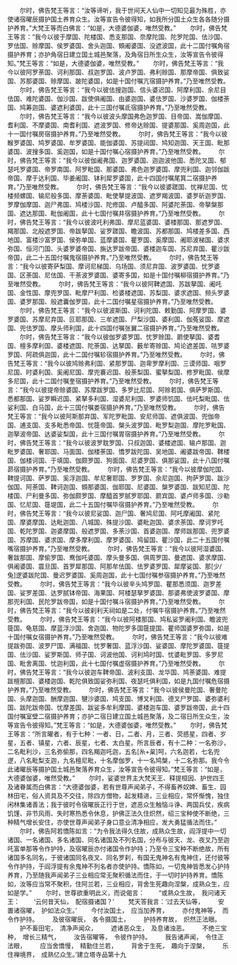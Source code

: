 <!-- { "loadSidebar": true } -->
　　尔时，佛告梵王等言：“汝等谛听，我于世间天人仙中一切知见最为殊胜，亦使诸宿曜辰摄护国土养育众生。汝等宣告令彼得知，如我所分国土众生各各随分摄护养育。”大梵王等而白佛言：“如是，大德婆伽婆，唯然受教。”
　　尔时，佛告梵王等言：“我今以彼于摩国、陀楼国、悉支那国、奈摩陀国、陀罗陀国、佉沙国、罗佉国、赊摩国、侯罗婆国、舍头迦国、頞阇婆国、没遮波国，此十二国付嘱角宿摄护养育；亦护角宿日建立国土城邑聚落，及角宿日所生众生，汝等宣告令彼得知。”梵王等言：“如是，大德婆伽婆，唯然受教。”
　　尔时，佛告梵王等言：“我今以彼阿罗荼国、诃利那国、叔迦罗国、波卢罗国、弗利赊国、那摩帝国、俱致娑国、苏那婆国、赊摩国、跛陀婆国，如是十国付嘱亢宿摄护养育。”乃至唯然受教。
　　尔时，佛告梵王等言：“我今以彼佉搜迦国、信头婆迟国、阿摩利国、余尼目佉国、难陀婆国、伽沙国、跋使俱阇国、由婆迦国、婆佉罗国、沙婆罗国、伽楼荼国、鸠筹迦国、婆遮利婆国，此十三国付嘱氐宿摄护养育。”乃至唯然受教。
　　尔时，佛告梵王等言：“我今以彼波头摩国弗色迦罗国、目帝国、嵩伽摩国、耆利国、不摩婆国、南耆利国、遮波罗国、修帝达赊国、提婆那国、奚周迦国，此十一国付嘱房宿摄护养育。”乃至唯然受教。
　　尔时，佛告梵王等言：“我今以彼睺罗婆国、鸠罗婆国、牟罗婆国、能伽婆国、苏提闼国、鸠知迦国、天王国、毗那婆国、波搜多国、奚迦国，如是十国付嘱心宿摄护养育。”乃至唯然受教。
　　尔时，佛告梵王等言：“我今以彼伽阇弗国、迦罗婆国、迦迦波他国、悉陀叉国、郁瑟吒罗婆国、帝罗南国、阿罗毗国、那婆国、弗色迦罗婆国、摩兜利国、迦邻伽跋帝国、摩于达利国、毕姜阇国、钵利犀罗婆国，此十四国付嘱尾箕二宿摄护养育。”乃至唯然受教。
　　尔时，佛告梵王等言：“我今以彼婆蹉国、忧禅尼国、忧楼频螺国、输尼般多国、摩荼婆国、毗使拏提波国、遮罗羯波国、婆罗斫迦罗国、罗摩伽摩国、迦尸弗国、鸠楼沙国、陀修国、卢醯多国、阿婆陀荼国、帝拏槃那国、遮达那国、毗伽阇国，此十七国付嘱井宿摄护养育。”乃至唯然受教。
　　尔时，佛告梵王等言：“我今以彼波吒利弗国、摩尼蓝婆国、婆楼那国、那遮罗国、羯那国、北般遮罗国、帝跋拏国、娑罗蹉国、瞻波国、苏都那国、鸠楼差多国、西地国、富楼沙富罗国、侯弥单国、蓝摩婆国、瞿罗国、奚摩国、阇耶波梯国、婆求弥国、恒河门国、头婆罗婆帝国、旃达罗跋帝国、婆楼迦车国、苏尼弃国、瞿沙跋帝国，此二十五国付嘱鬼宿摄护养育。”乃至唯然受教。
　　尔时，佛告梵王等言：“我今以彼寄萨梨国、摩诃尼梯国、乌场国、须尼弃国、波罗婆国、忧罗婆国、区荼国、尼佉国、干荼波罗婆国、婆寄多国，如是十国付嘱柳宿摄护养育。”乃至唯然受教。
　　尔时，佛告梵王等言：“我今以彼阿鞞遮国、苏跋拏国、阇吒国、金性国、摩兜罗国、毗摩尸利国、检婆楼遮国、苏梨国、婆求遮国、频头罗婆国、婆罗那国、般遮囊伽罗国，此十二国付嘱星宿摄护养育。”乃至唯然受教。
　　尔时，佛告梵王等言：“我今以彼波斯国、诃利陀国、敕勤国、阿摩罗国、婆罗婆国、苏摩尼弃国、叵耶那国、三牟遮国、尸梨沙国、婆利国、伽菟娑国、摩遮国、兜佉罗国、摩头师利国，此十四国付嘱张翼二宿摄护养育。”乃至唯然受教。
　　尔时，佛告梵王等言：“我今以彼伽罗婆罗国、忧罗赊国、罽使拏国、婆耆国、檀多摩利国、婆楼遮国、陀荼国、达拏国、薮牟寄赊国、鸠论遮差国、呿罗婆罗国、阿疏俱迦国，此十二国付嘱轸宿摄护养育。”乃至唯然受教。
　　尔时，佛告梵王等言：“我今以彼鸠赊弗利国、紧那罗国、迦卑罗摩利国、三谟师国、咽罗尼国、时婆利国、奚阇尼国、摩兜褰迟国、般荼梨国、蜜拏梨国、修罗毗国、侯摩多尼国，此十二国付嘱奎宿摄护养育。”乃至唯然受教。
　　尔时，佛告梵王等言：“我今以彼提帝赊婆国、苏摩跋罗国、多罗比尼国、阿赊若国、俱萨罗斯国、悉都那国、娑罗瞬迟国、紧拏多利国、湿婆尼利国、罗婆师饥国、佉吒梨毗国、佉娑利国、白马国，此十三国付嘱娄宿摄护养育。”乃至唯然受教。
　　尔时，佛告梵王等言：“我今以彼阿斯那弃国、军陀罗毗国、安尼师国、遮俱波国、兜伽帝国、逋支国、支多毗悉帝国、忧簁帝国、槃头波罗国、毗罗梨迦国、摩陀罗毗国、迦拏波帝国、达婆娑梨国，此十三国付嘱胃宿摄护养育。”乃至唯然受教。
　　尔时，佛告梵王等言：“我今以彼波罗耽罗国、只叔迦国、婆楼遮国、输卢那国、迦毗罗婆国、奢耶国、马面国、伽楼荼国、憍罗跋陀国、吴地国、阇婆跋帝国、鞞楼国、伽楼诃国、于填国、伽颇罗国、狗面国、尼婆罗国、俱那娑国，此十八国付嘱昴宿摄护养育。”乃至唯然受教。
　　尔时，佛告梵王等言：“我今以彼摩伽陀国、鞞提诃国、萨罗国、奚浮迦国、牟尼奢耶国、罗罗国、余尼迦国、拘萨罗国、跋沙伽国、阿荼国、鞞诃迦国、頞那婆国、伽耶国、尼婆国、槃罗婆国、跋知尼国、陀楼国、尸利曼多国、弥伽颇罗国、摩醯首罗腻罗耶国、罽宾国、婆卢师多国、沙勒国、忆尼国、簁堤国，此二十五国付嘱毕宿摄护养育。”乃至唯然受教。
　　尔时，佛告梵王等言：“我今以彼尼娑国、迦尸国、奢鸠尼国、阿吒摩阇国、紧陀国、摩婆摩国、达毗迦国、八城国、殊提沙国、婆毗迦国、婆求荼国、摩诃罗吒国、乾陀罗国、迦婆摩国、般遮罗国、多荼沙国、首婆迦国、摩师跋那国、兜罗婆国、苏摩国、婆求国、摩多摩利国、摩罗婆国、鸠留国、瞿沙国，此二十五国付嘱嘴宿摄护养育。”乃至唯然受教。
　　尔时，佛告梵王等言：“我今以彼阿湿婆国、奢跋那国、摩偷罗国、鸯伽吒婆国、摩头曼多国、俱周罗国、曼遮国、婆求摩国、俱阇婆国、震旦国、首罗犀那国、阿那牟佉国、佉罗婆罗国、犀摩娑国、那[少/兔]逻婆跋陀国、曼迟罗婆国、奚周迦国，此十七国付嘱参宿摄护养育。”乃至唯然受教。
　　尔时，佛告梵王等言：“我今以彼辛头鸠罗国、瞿那悉须国、迦罗差国、娑罗差国、达罗腻钵帝国、海果国、阿楼瑟拏罗婆国、那婆弗使波罗婆国、摩那兜利国、民陀罗跋帝国，如是十国付嘱斗宿摄护养育。”乃至唯然受教。
　　尔时，佛告梵王等言：“我今以彼刹利天祠如是二处，付嘱牛宿摄护养育。”乃至唯然受教。
　　尔时，佛告梵王等言：“我今以彼阿楼那国、鸠私娑罗阇利国、瞻波兜簁国、龟慈国、摩蓝浮沙国、舍迦国、物陀罗多国簁提国、瞿师国婆罗弥国，如是十国付嘱女宿摄护养育。”乃至唯然受教。
　　尔时，佛告梵王等言：“我今以彼难提跋弥国、波罗尸国、满福国、忧罗奢国、蓝浮沙国、娑婆国、摩陀罗婆国、簁提国、佉沙国、娑罗斯国、师子国、诃波他国、诃利鸠时国、忧婆毗罗国、多罗尼国、毗舍离国、忧迦利国，此十七国付嘱虚宿摄护养育。”乃至唯然受教。
　　尔时，佛告梵王等言：“我今以彼迦车鞞帝国、波利支国、龙华国、鸠荼婆国、难提跋檀那国、婆楼迦国、乾陀俱致国娑弥利国、夜瑟吒俱利国，如是九国付嘱危宿摄护养育。”乃至唯然受教。
　　尔时，佛告梵王等言：“我今以彼侯曼陀国、奢曼陀国、头摩迦国、酬摩迦国、犍沙婆国、鸠支国、博叉利国、德叉尸罗国、婆弥婆利国、跋陀跋帝国、忧摩差国、跋娑多牟利摩国、婆楼迦车国、婆罗跋帝国，此十四国付嘱室壁二宿摄护养育；亦护二宿日建立国土城邑聚落，及二宿日所生众生，汝等宣告令彼得知。”梵王等言：“如是，大德婆伽婆，唯然受教。”
　　尔时，佛告梵王等言：“所言曜者，有于七种：一者、日，二者、月，三者、荧惑星，四者、岁星，五者、镇星，六者、辰星，七者、太白星。所言辰者，有十二种：一名弥沙，二名毗利沙，三名弥偷那，四名羯迦吒迦，五名[糸+枲]呵，六名迦若，七名兜逻，八名毗梨支迦，九名檀尼毗，十名摩伽罗，十一名鸠槃，十二名弥那。我今令此诸曜辰等摄护国土城邑聚落养育众生，汝等宣告令彼得知。”梵王等言：“如是，大德婆伽婆，唯然受教。”
　　尔时，娑婆世界主大梵天王、释提桓因、护世四王及诸眷属而白佛言：“大德婆伽婆，若有世尊声闻弟子，不得畜养奴婢、畜生、园林田宅，俗人资具及不交往，除四方僧物，起发精进，三业相应，常怀惭愧，独住闲林集诸善法；我于彼时令宿曜辰正行于世，遮恶众生触恼斗诤、两国兵仗，疾病饥馑、非节风雨、失时寒热悉令休息，护佛正法久住炽然，绍三宝种使不断绝，三种精气增长安住，亦使世尊声闻弟子身口意业清净相应，发大勇猛循法而住。”
　　尔时，佛告阿若憍陈如言：“为令我法得久住故，成熟众生故，阎浮提中一切诸国、一名诸国、多名诸国、同名诸国及不列名国，分布与彼天、龙、夜叉乃至迦吒富单那等令作护持，及宿曜辰亦付诸国令作护持；乃至令三宝种不断绝故，所有诸国多名同名，于彼诸国同名夜叉、同名罗刹，有国无鬼神名有鬼神住，还付彼等令作护持，于阎浮提有余鬼神不列名者亦使护持。憍陈如，一切鬼神皆悉发心护持养育，乃至随我声闻弟子三业相应常无聚积循法而住，于一切时护持养育。憍陈如，汝等应当常不聚积，住阿兰若，三业相应，背舍生死趣向涅槃，成熟众生，应如是学。”
　　尔时，世尊欲重明此义，而说偈言：
　　“或熟众生故，　我问诸天王：
　　‘云何昔天仙，　配宿摄诸国？’
　　梵天答我言：‘过去天仙等，
　　安置诸宿曜，　护如法众生。’
　　今付汝国土，　应当加养育，
　　亦付鬼神等，　而令作护持。
　　及彼宿曜辰，　各令摄国土，
　　护持养育故，　炽然正法眼。
　　护不畜田宅，　清净声闻众，
　　遮诸恶众生，　及息诸浊恶。
　　不绝三宝种，　增长三精气，
　　汝告宿曜等，　令彼作护持。
　　我告诸声闻，　令住正法眼，
　　应当舍憍慢，　精勤住兰若，
　　背舍于生死，　趣向于涅槃，
　　乐住禅境界，　成熟亿众生。’建立塔寺品第十九
